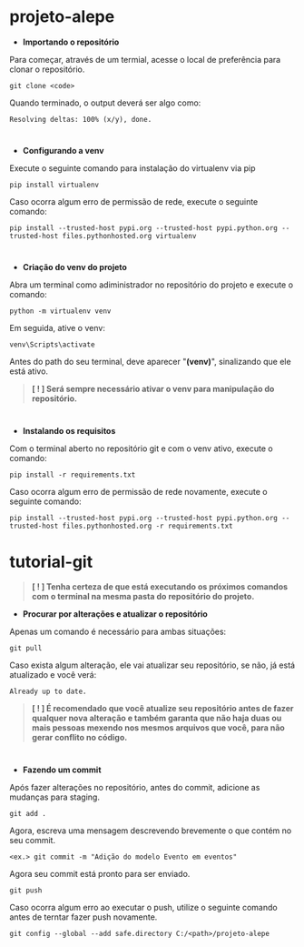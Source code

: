# projeto-alepe

- **Importando o repositório**

Para começar, através de um termial, acesse o local de preferência para clonar o repositório.

```
git clone <code>
``` 

Quando terminado, o output deverá ser algo como:

```
Resolving deltas: 100% (x/y), done.
```

#

- **Configurando a venv**

Execute o seguinte comando para instalação do virtualenv via pip

```
pip install virtualenv
``` 

Caso ocorra algum erro de permissão de rede, execute o seguinte comando:

```
pip install --trusted-host pypi.org --trusted-host pypi.python.org --trusted-host files.pythonhosted.org virtualenv
```

#

- **Criação do venv do projeto**

Abra um terminal como adiministrador no repositório do projeto e execute o comando:

```
python -m virtualenv venv
```

Em seguida, ative o venv:
 
```
venv\Scripts\activate
```

Antes do path do seu terminal, deve aparecer "**(venv)**", sinalizando que ele está ativo. 

> **[ ! ] Será sempre necessário ativar o venv para manipulação do repositório.**

#

- **Instalando os requisitos**

Com o terminal aberto no repositório git e com o venv ativo, execute o comando:

```
pip install -r requirements.txt
```

Caso ocorra algum erro de permissão de rede novamente, execute o seguinte comando:
 
```
pip install --trusted-host pypi.org --trusted-host pypi.python.org --trusted-host files.pythonhosted.org -r requirements.txt
```

# tutorial-git

> **[ ! ] Tenha certeza de que está executando os próximos comandos com o terminal na mesma pasta do repositório do projeto.**

- **Procurar por alterações e atualizar o repositório** 

Apenas um comando é necessário para ambas situações:

```
git pull
```

Caso exista algum alteração, ele vai atualizar seu repositório, se não, já está atualizado e você verá:

```
Already up to date.
```

> **[ ! ] É recomendado que você atualize seu repositório antes de fazer qualquer nova alteração e também garanta que não haja duas ou mais pessoas mexendo nos mesmos arquivos que você, para não gerar conflito no código.**

#

- **Fazendo um commit**

Após fazer alterações no repositório, antes do commit, adicione as mudanças para staging.

```
git add .
```

Agora, escreva uma mensagem descrevendo brevemente o que contém no seu commit.

```
<ex.> git commit -m "Adição do modelo Evento em eventos"
```

Agora seu commit está pronto para ser enviado.

```
git push
```

Caso ocorra algum erro ao executar o push, utilize o seguinte comando antes de terntar fazer push novamente.

```
git config --global --add safe.directory C:/<path>/projeto-alepe
```

#